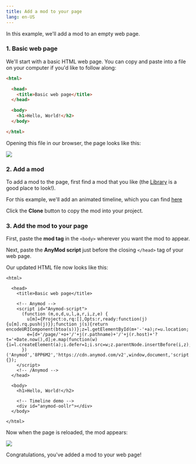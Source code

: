 ```yaml
---
title: Add a mod to your page
lang: en-US
---
```


In this example, we'll add a mod to an empty web page.

### 1. Basic web page

We'll start with a basic HTML web page. You can copy and paste into a file on your computer if you'd like to follow along:

```html
<html>

  <head>
    <title>Basic web page</title>
  </head>

  <body>
    <h1>Hello, World!</h2>
  </body>

</html>
```

Opening this file in our browser, the page looks like this:

<img src="https://res.cloudinary.com/component/image/upload/c_scale,w_1200/v1534381540/add-mod-01_xkimjj.png">

### 2. Add a mod

To add a mod to the page, first find a mod that you like (the [Library](https://anymod.com/library) is a good place to look!).

For this example, we'll add an animated timeline, which you can find [here](https://anymod.com/mod/oollr?v=30)

Click the **Clone** button to copy the mod into your project.

### 3. Add the mod to your page

First, paste the **mod tag** in the `<body>` wherever you want the mod to appear.

Next, paste the **AnyMod script** just before the closing `</head>` tag of your web page.

Our updated HTML file now looks like this:

```html{7-12,20}
<html>

  <head>
    <title>Basic web page</title>

    <!-- Anymod -->
    <script id="Anymod-script">
      (function (m,o,d,u,l,a,r,i,z,e) {
        u[m]={Project:o,rq:[],Opts:r,ready:function(j){u[m].rq.push(j)}};function j(s){return encodeURIComponent(btoa(s))};z=l.getElementById(m+'-'+a);r=u.location;
        e=[d+'/page/'+o+'/'+j(r.pathname)+'/'+j(r.host)+'?t='+Date.now(),d];e.map(function(w){i=l.createElement(a);i.defer=1;i.src=w;z.parentNode.insertBefore(i,z);});
      })('Anymod','8PP6M2','https://cdn.anymod.com/v2',window,document,'script',{});
    </script>
    <!-- /Anymod -->
  </head>

  <body>
    <h1>Hello, World!</h2>

    <!-- Timeline demo -->
    <div id="anymod-oollr"></div>
  </body>

</html>
```

Now when the page is reloaded, the mod appears:

<img src="https://res.cloudinary.com/component/image/upload/c_scale,w_1200/v1534381540/add-mod-02_ladprh.png">

Congratulations, you've added a mod to your web page!
